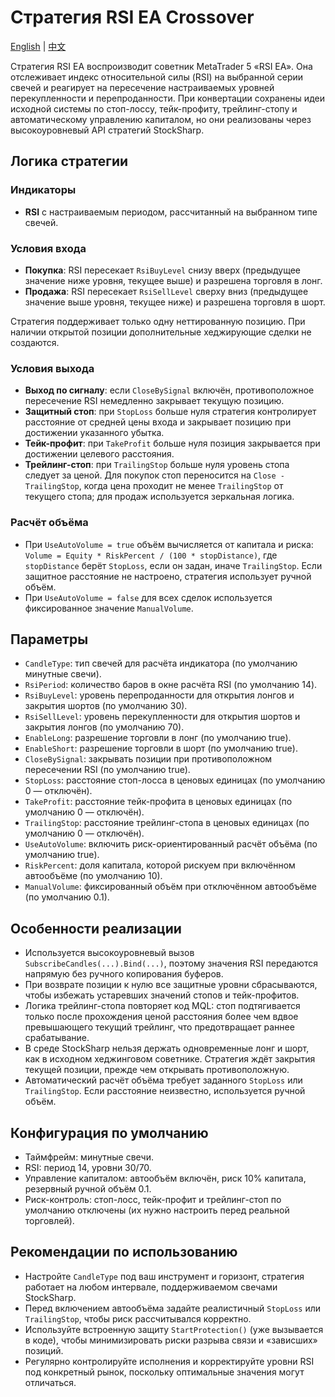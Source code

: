 # Стратегия RSI EA Crossover
[English](README.md) | [中文](README_cn.md)

Стратегия RSI EA воспроизводит советник MetaTrader 5 «RSI EA». Она отслеживает индекс относительной силы (RSI) на выбранной серии свечей и реагирует на пересечение настраиваемых уровней перекупленности и перепроданности. При конвертации сохранены идеи исходной системы по стоп-лоссу, тейк-профиту, трейлинг-стопу и автоматическому управлению капиталом, но они реализованы через высокоуровневый API стратегий StockSharp.

## Логика стратегии

### Индикаторы
- **RSI** с настраиваемым периодом, рассчитанный на выбранном типе свечей.

### Условия входа
- **Покупка**: RSI пересекает `RsiBuyLevel` снизу вверх (предыдущее значение ниже уровня, текущее выше) и разрешена торговля в лонг.
- **Продажа**: RSI пересекает `RsiSellLevel` сверху вниз (предыдущее значение выше уровня, текущее ниже) и разрешена торговля в шорт.

Стратегия поддерживает только одну неттированную позицию. При наличии открытой позиции дополнительные хеджирующие сделки не создаются.

### Условия выхода
- **Выход по сигналу**: если `CloseBySignal` включён, противоположное пересечение RSI немедленно закрывает текущую позицию.
- **Защитный стоп**: при `StopLoss` больше нуля стратегия контролирует расстояние от средней цены входа и закрывает позицию при достижении указанного убытка.
- **Тейк-профит**: при `TakeProfit` больше нуля позиция закрывается при достижении целевого расстояния.
- **Трейлинг-стоп**: при `TrailingStop` больше нуля уровень стопа следует за ценой. Для покупок стоп переносится на `Close - TrailingStop`, когда цена проходит не менее `TrailingStop` от текущего стопа; для продаж используется зеркальная логика.

### Расчёт объёма
- При `UseAutoVolume = true` объём вычисляется от капитала и риска: `Volume = Equity * RiskPercent / (100 * stopDistance)`, где `stopDistance` берёт `StopLoss`, если он задан, иначе `TrailingStop`. Если защитное расстояние не настроено, стратегия использует ручной объём.
- При `UseAutoVolume = false` для всех сделок используется фиксированное значение `ManualVolume`.

## Параметры
- `CandleType`: тип свечей для расчёта индикатора (по умолчанию минутные свечи).
- `RsiPeriod`: количество баров в окне расчёта RSI (по умолчанию 14).
- `RsiBuyLevel`: уровень перепроданности для открытия лонгов и закрытия шортов (по умолчанию 30).
- `RsiSellLevel`: уровень перекупленности для открытия шортов и закрытия лонгов (по умолчанию 70).
- `EnableLong`: разрешение торговли в лонг (по умолчанию true).
- `EnableShort`: разрешение торговли в шорт (по умолчанию true).
- `CloseBySignal`: закрывать позиции при противоположном пересечении RSI (по умолчанию true).
- `StopLoss`: расстояние стоп-лосса в ценовых единицах (по умолчанию 0 — отключён).
- `TakeProfit`: расстояние тейк-профита в ценовых единицах (по умолчанию 0 — отключён).
- `TrailingStop`: расстояние трейлинг-стопа в ценовых единицах (по умолчанию 0 — отключён).
- `UseAutoVolume`: включить риск-ориентированный расчёт объёма (по умолчанию true).
- `RiskPercent`: доля капитала, которой рискуем при включённом автообъёме (по умолчанию 10).
- `ManualVolume`: фиксированный объём при отключённом автообъёме (по умолчанию 0.1).

## Особенности реализации
- Используется высокоуровневый вызов `SubscribeCandles(...).Bind(...)`, поэтому значения RSI передаются напрямую без ручного копирования буферов.
- При возврате позиции к нулю все защитные уровни сбрасываются, чтобы избежать устаревших значений стопов и тейк-профитов.
- Логика трейлинг-стопа повторяет код MQL: стоп подтягивается только после прохождения ценой расстояния более чем вдвое превышающего текущий трейлинг, что предотвращает раннее срабатывание.
- В среде StockSharp нельзя держать одновременные лонг и шорт, как в исходном хеджинговом советнике. Стратегия ждёт закрытия текущей позиции, прежде чем открывать противоположную.
- Автоматический расчёт объёма требует заданного `StopLoss` или `TrailingStop`. Если расстояние неизвестно, используется ручной объём.

## Конфигурация по умолчанию
- Таймфрейм: минутные свечи.
- RSI: период 14, уровни 30/70.
- Управление капиталом: автообъём включён, риск 10% капитала, резервный ручной объём 0.1.
- Риск-контроль: стоп-лосс, тейк-профит и трейлинг-стоп по умолчанию отключены (их нужно настроить перед реальной торговлей).

## Рекомендации по использованию
- Настройте `CandleType` под ваш инструмент и горизонт, стратегия работает на любом интервале, поддерживаемом свечами StockSharp.
- Перед включением автообъёма задайте реалистичный `StopLoss` или `TrailingStop`, чтобы риск рассчитывался корректно.
- Используйте встроенную защиту `StartProtection()` (уже вызывается в коде), чтобы минимизировать риски разрыва связи и «зависших» позиций.
- Регулярно контролируйте исполнения и корректируйте уровни RSI под конкретный рынок, поскольку оптимальные значения могут отличаться.

